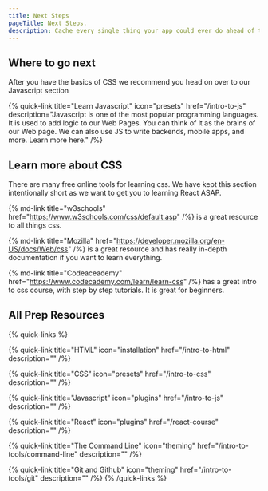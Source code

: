 ```yaml
---
title: Next Steps
pageTitle: Next Steps.
description: Cache every single thing your app could ever do ahead of time, so your code never even has to run at all.
---
```


## Where to go next


After you have the basics of CSS we recommend you head on over to our Javascript section

{% quick-link title="Learn Javascript" icon="presets" href="/intro-to-js" description="Javascript is one of the most popular programming languages. It is used to add logic to our Web Pages. You can think of it as the brains of our Web page. We can also use JS to write backends, mobile apps, and more. Learn more here." /%}
## Learn more about CSS

There are many free online tools for learning css.  We have kept this section intentionally short as we want to get you to learning React ASAP.  


{% md-link title="w3schools" href="https://www.w3schools.com/css/default.asp" /%} is a great resource to all things css.

{% md-link title="Mozilla" href="https://developer.mozilla.org/en-US/docs/Web/css" /%} is a great resource and has really in-depth documentation if you want to learn everything.

{% md-link title="Codeaceademy" href="https://www.codecademy.com/learn/learn-css" /%} has a great intro to css course, with step by step tutorials.  It is great for beginners.










## All Prep Resources

{% quick-links %}

{% quick-link title="HTML" icon="installation" href="/intro-to-html" description="" /%}

{% quick-link title="CSS" icon="presets" href="/intro-to-css" description="" /%}

{% quick-link title="Javascript" icon="plugins" href="/intro-to-js" description="" /%}

{% quick-link title="React" icon="plugins" href="/react-course" description="" /%}


{% quick-link title="The Command Line" icon="theming" href="/intro-to-tools/command-line" description="" /%}

{% quick-link title="Git and Github" icon="theming" href="/intro-to-tools/git" description="" /%}
{% /quick-links %}


